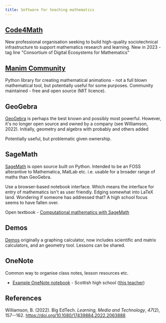 ```yaml
---
title: Software for teaching mathematics
---
```

## [Code4Math](http://code4math.org/)

New professional organisation seeking to build high-quality sociotechnical infrastructure to support mathematics research and learning.  New in 2023 - tag line "Consortium of Digital Ecosystems for Mathematics"



## [Manim Community](https://www.manim.community/)

Python library for creating mathematical animations - not a full blown mathematical tool, but potentially useful for some purposes. Community maintained - free and open source (MIT licence).

## GeoGebra

[GeoGebra](https://www.geogebra.org/about) is perhaps the best known and possibly most powerful. However, it's no longer open source and owned by a company (see Williamson, 2022). Initially, geometry and algebra with probably and others added

Potentially useful, but problematic given ownership.

## SageMath

[SageMath](https://www.sagemath.org/) is open source built on Python. Intended to be an FOSS alterantive to Mathematica, MatLab etc. i.e. usable for a broader range of maths than GeoGebra.

Use a browser-based notebook interface. Which means the interface for entry of mathematics isn't as user friendly. Edging somewhat into LaTeX land. Wondering if someone has addressed that? A high school focus seems to have fallen over.

Open textbook - [Computational mathematics with SageMath](https://www.sagemath.org/sagebook/english.html)

## Demos

[Demos](https://www.desmos.com/) originally a graphing calculator, now includes scientific and matrix calculators, and an geometry tool. Lessons can be shared.

## OneNote

Common way to organise class notes, lesson resources etc.

- [Example OneNote notebook](https://glowscotland-my.sharepoint.com/personal/gw20allanmichael_glow_sch_uk/_layouts/15/Doc.aspx?sourcedoc={740610da-7d5a-4a61-a693-3e2310488996}&action=view&wd=target%28Welcome.one%7Cdabef2bc-5ada-2a40-aa12-5a4d63636a81%2FHigher%20Maths%20-%20Shared%7Ce057bc3d-b406-f742-b19b-257f4b17061e%2F%29&wdorigin=NavigationUrl) - Scottish high school ([this teacher](https://mrallanmaths.wordpress.com/))

## References

Williamson, B. (2022). Big EdTech. *Learning, Media and Technology*, *47*(2), 157--162. <https://doi.org/10.1080/17439884.2022.2063888>